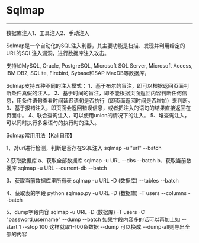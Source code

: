 # Sqlmap
---

数据库注入1、工具注入2、手动注入

Sqlmap是一个自动化的SQL注入利器，其主要功能是扫描、发现并利用给定的URL的SQL注入漏洞，进行数据库注入攻击。

支持如MySQL, Oracle, PostgreSQL, Microsoft SQL Server, Microsoft Access, IBM DB2, SQLite, Firebird, Sybase和SAP MaxDB等数据库。

Sqlmap支持五种不同的注入模式： 1、基于布尔的盲注，即可以根据返回页面判断条件真假的注入。 2、基于时间的盲注，即不能根据页面返回内容判断任何信息，用条件语句查看时间延迟语句是否执行（即页面返回时间是否增加）来判断。 3、基于报错注入，即页面会返回错误信息，或者把注入的语句的结果直接返回在页面中。 4、联合查询注入，可以使用union的情况下的注入。 5、堆查询注入，可以同时执行多条语句的执行时的注入。

Sqlmap常用用法【Kali自带】

 1、对url进行检测，判断是否存在SQL注入 sqlmap -u "url" --batch 

2.获取数据库 a、获取全部数据库 sqlmap -u URL --dbs --batch b、获取当前数据库 sqlmap -u URL --current-db --batch 

3、获取当前数据库里所有表 sqlmap -u URL -D (数据库) --tables --batch

4、获取表的字段 python sqlmap.py -u URL -D (数据库) -T users --columns --batch

 5、dump字段内容 sqlmap -u URL -D (数据库) -T users -C "password,username" --dump --batch 如果字段内容多的话可以再加上如 --start 1 --stop 100 这样就取1-100条数据 --dump 可以换成 --dump-all则导出全部的内容
